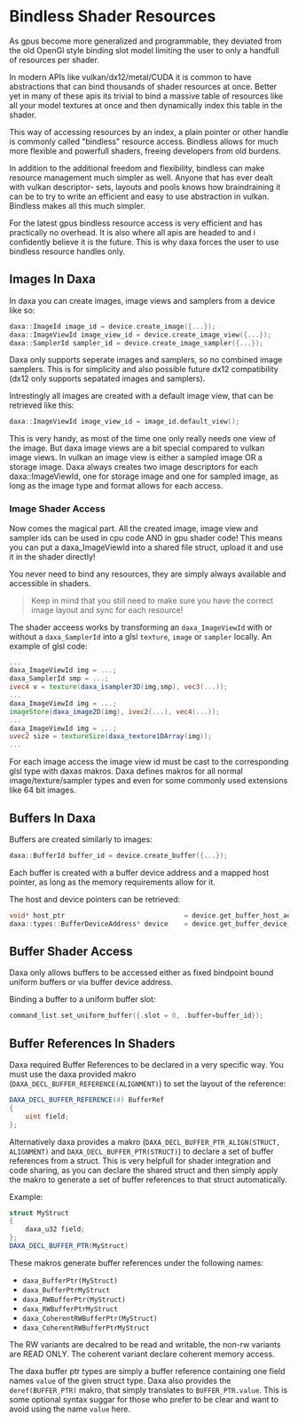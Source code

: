 # Bindless Shader Resources

As gpus become more generalized and programmable, they deviated from the old OpenGl style binding slot model limiting the user to only a handfull of resources per shader. 

In modern APIs like vulkan/dx12/metal/CUDA it is common to have abstractions that can bind thousands of shader resources at once. Better yet in many of these apis its trivial to bind a massive table of resources like all your model textures at once and then dynamically index this table in the shader.

This way of accessing resources by an index, a plain pointer or other handle is commonly called "bindless" resource access. Bindless allows for much more flexible and powerfull shaders, freeing developers from old burdens.

In addition to the additional freedom and flexibility, bindless can make resource management much simpler as well. Anyone that has ever dealt with vulkan descriptor- sets, layouts and pools knows how braindraining it can be to try to write an efficient and easy to use abstraction in vulkan. Bindless makes all this much simpler.

For the latest gpus bindless resource access is very efficient and has practically no overhead. It is also where all apis are headed to and i confidently believe it is the future. This is why daxa forces the user to use bindless resource handles only.

## Images In Daxa

In daxa you can create images, image views and samplers from a device like so:

```c++
daxa::ImageId image_id = device.create_image({...});
daxa::ImageViewId image_view_id = device.create_image_view({...});
daxa::SamplerId sampler_id = device.create_image_sampler({...});
```

Daxa only supports seperate images and samplers, so no combined image samplers. This is for simplicity and also possible future dx12 compatibility (dx12 only supports sepatated images and samplers).

Intrestingly all images are created with a default image view, that can be retrieved like this:

```c++
daxa::ImageViewId image_view_id = image_id.default_view();
```

This is very handy, as most of the time one only really needs one view of the image. But daxa image views are a bit special compared to vulkan image views. In vulkan an image view is either a sampled image OR a storage image. Daxa always creates two image descriptors for each daxa::ImageViewId, one for storage image and one for sampled image, as long as the image type and format allows for each access.

### Image Shader Access

Now comes the magical part. All the created image, image view and sampler ids can be used in cpu code AND in gpu shader code! This means you can put a daxa_ImageViewId into a shared file struct, upload it and use it in the shader directly!

You never need to bind any resources, they are simply always available and accessible in shaders. 
> Keep in mind that you still need to make sure you have the correct image layout and sync for each resource!

The shader acceess works by transforming an `daxa_ImageViewId` with or without a `daxa_SamplerId` into a glsl `texture`, `image` or `sampler` locally. An example of glsl code:

```glsl
...
daxa_ImageViewId img = ...;
daxa_SamplerId smp = ...;
ivec4 v = texture(daxa_isampler3D(img,smp), vec3(...));
...
daxa_ImageViewId img = ...;
imageStore(daxa_image2D(img), ivec2(...), vec4(...));
...
daxa_ImageViewId img = ...;
uvec2 size = textureSize(daxa_texture1DArray(img));
...
```

For each image access the image view id must be cast to the corresponding glsl type with daxas makros. Daxa defines makros for all normal image/texture/sampler types and even for some commonly used extensions like 64 bit images.

## Buffers In Daxa

Buffers are created similarly to images:
```c++
daxa::BufferId buffer_id = device.create_buffer({...});
```

Each buffer is created with a buffer device address and a mapped host pointer, as long as the memory requirements allow for it.

The host and device pointers can be retrieved:
```c++
void* host_ptr                              = device.get_buffer_host_address(buffer_id);
daxa::types::BufferDeviceAddress* device    = device.get_buffer_device_address(buffer_id);
```

## Buffer Shader Access

Daxa only allows buffers to be accessed either as fixed bindpoint bound uniform buffers or via buffer device address.

Binding a buffer to a uniform buffer slot:
```c++
command_list.set_uniform_buffer({.slot = 0, .buffer=buffer_id});
```

## Buffer References In Shaders

Daxa required Buffer References to be declared in a very specific way. You must use the daxa provided makro (`DAXA_DECL_BUFFER_REFERENCE(ALIGNMENT)`) to set the layout of the reference:

```glsl
DAXA_DECL_BUFFER_REFERENCE(4) BufferRef
{
    uint field;
};
```

Alternatively daxa provides a makro (`DAXA_DECL_BUFFER_PTR_ALIGN(STRUCT, ALIGNMENT)` and `DAXA_DECL_BUFFER_PTR(STRUCT)`) to declare a set of buffer references from a struct. This is very helpfull for shader integration and code sharing, as you can declare the shared struct and then simply apply the makro to generate a set of buffer references to that struct automatically.

Example:
```glsl
struct MyStruct
{
    daxa_u32 field;
};
DAXA_DECL_BUFFER_PTR(MyStruct)
```

These makros generate buffer references under the following names:
* `daxa_BufferPtr(MyStruct)`
* `daxa_BufferPtrMyStruct`
* `daxa_RWBufferPtr(MyStruct)`
* `daxa_RWBufferPtrMyStruct`
* `daxa_CoherentRWBufferPtr(MyStruct)`
* `daxa_CoherentRWBufferPtrMyStruct`

The RW variants are decalred to be read and writable, the non-rw variants are READ ONLY. The coherent variant declare coherent memory access.

The daxa buffer ptr types are simply a buffer reference containing one field names `value` of the given struct type.
Daxa also provides the `deref(BUFFER_PTR)` makro, that simply translates to `BUFFER_PTR.value`. This is some optional syntax suggar for those who prefer to be clear and want to avoid using the name `value` here.